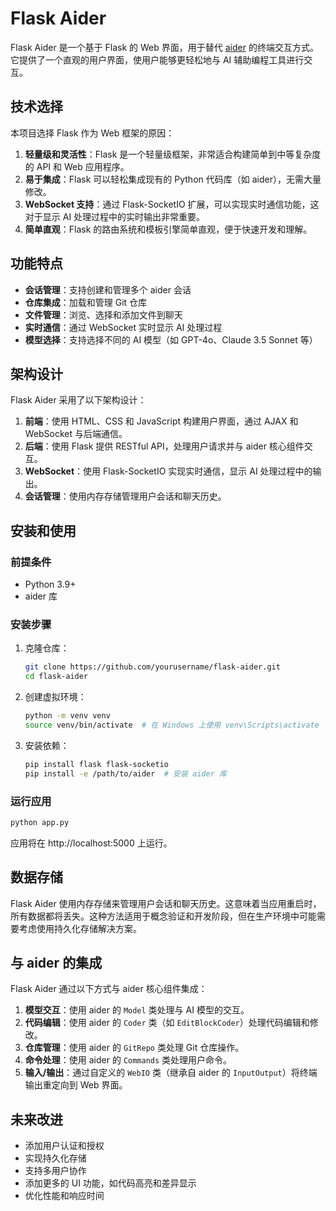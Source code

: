 # Flask Aider

Flask Aider 是一个基于 Flask 的 Web 界面，用于替代 [aider](https://github.com/AI4Wings/aider) 的终端交互方式。它提供了一个直观的用户界面，使用户能够更轻松地与 AI 辅助编程工具进行交互。

## 技术选择

本项目选择 Flask 作为 Web 框架的原因：

1. **轻量级和灵活性**：Flask 是一个轻量级框架，非常适合构建简单到中等复杂度的 API 和 Web 应用程序。
2. **易于集成**：Flask 可以轻松集成现有的 Python 代码库（如 aider），无需大量修改。
3. **WebSocket 支持**：通过 Flask-SocketIO 扩展，可以实现实时通信功能，这对于显示 AI 处理过程中的实时输出非常重要。
4. **简单直观**：Flask 的路由系统和模板引擎简单直观，便于快速开发和理解。

## 功能特点

- **会话管理**：支持创建和管理多个 aider 会话
- **仓库集成**：加载和管理 Git 仓库
- **文件管理**：浏览、选择和添加文件到聊天
- **实时通信**：通过 WebSocket 实时显示 AI 处理过程
- **模型选择**：支持选择不同的 AI 模型（如 GPT-4o、Claude 3.5 Sonnet 等）

## 架构设计

Flask Aider 采用了以下架构设计：

1. **前端**：使用 HTML、CSS 和 JavaScript 构建用户界面，通过 AJAX 和 WebSocket 与后端通信。
2. **后端**：使用 Flask 提供 RESTful API，处理用户请求并与 aider 核心组件交互。
3. **WebSocket**：使用 Flask-SocketIO 实现实时通信，显示 AI 处理过程中的输出。
4. **会话管理**：使用内存存储管理用户会话和聊天历史。

## 安装和使用

### 前提条件

- Python 3.9+
- aider 库

### 安装步骤

1. 克隆仓库：
   ```bash
   git clone https://github.com/yourusername/flask-aider.git
   cd flask-aider
   ```

2. 创建虚拟环境：
   ```bash
   python -m venv venv
   source venv/bin/activate  # 在 Windows 上使用 venv\Scripts\activate
   ```

3. 安装依赖：
   ```bash
   pip install flask flask-socketio
   pip install -e /path/to/aider  # 安装 aider 库
   ```

### 运行应用

```bash
python app.py
```

应用将在 http://localhost:5000 上运行。

## 数据存储

Flask Aider 使用内存存储来管理用户会话和聊天历史。这意味着当应用重启时，所有数据都将丢失。这种方法适用于概念验证和开发阶段，但在生产环境中可能需要考虑使用持久化存储解决方案。

## 与 aider 的集成

Flask Aider 通过以下方式与 aider 核心组件集成：

1. **模型交互**：使用 aider 的 `Model` 类处理与 AI 模型的交互。
2. **代码编辑**：使用 aider 的 `Coder` 类（如 `EditBlockCoder`）处理代码编辑和修改。
3. **仓库管理**：使用 aider 的 `GitRepo` 类处理 Git 仓库操作。
4. **命令处理**：使用 aider 的 `Commands` 类处理用户命令。
5. **输入/输出**：通过自定义的 `WebIO` 类（继承自 aider 的 `InputOutput`）将终端输出重定向到 Web 界面。

## 未来改进

- 添加用户认证和授权
- 实现持久化存储
- 支持多用户协作
- 添加更多的 UI 功能，如代码高亮和差异显示
- 优化性能和响应时间
